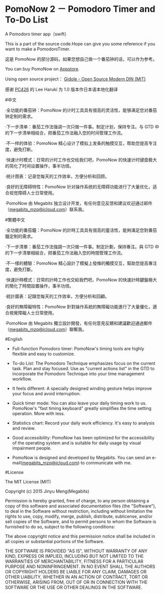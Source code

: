 # PomoNow 2 － Pomodoro Timer and To-Do List
A Pomodoro timer app（swift）

This is a part of the source code.Hope can give you some reference if you want to make a PomodoroTimer.

这是 PomoNow 的部分源码，如果您想自己做一个番茄钟的话，可以作为参考。

You can buy PomoNow on [Appstore](https://itunes.apple.com/us/app/id1052803982).

Using open source project：
[Gidole - Open Source Modern DIN (MIT)](https://github.com/larsenwork/Gidole)

感谢 [PC426](http://www.pc426.com) 的 Lee Haruki 为 1.0 版本作日本语本地化翻译

#中文

·全功能的番茄钟：PomoNow 的计时工具具有很高的灵活性，能够满足您对番茄钟定制的需求。

·下一步清单：番茄工作法强调一次只做一件事。制定计划，保持专注。与 GTD 中的下一步清单相结合，把番茄工作法融入您的时间管理工作流。

·不一样的体验：PomoNow 精心设计了模拟上发条的触摸交互，帮助您提高专注度，避免打断。

·快速计时模式：日常的计时工作也交给我们吧，PomoNow 的快速计时键盘极大的简化了时间设置操作，事半功倍。

·统计图表：记录您每天的工作效率，方便分析和回顾。

·良好的无障碍特性：PomoNow 针对操作系统的无障碍功能进行了大量优化，适合视觉障碍人士日常使用。

·PomoNow 由 Megabits 独立设计开发，有任何意见反馈和建议欢迎通过邮件（megabits_mzq@icloud.com）联系我。

#繁體中文

·全功能的番茄鐘：PomoNow 的計時工具具有很高的靈活性，能夠滿足您對番茄鐘定制的需求。

·下一步清單：番茄工作法強調一次只做一件事。制定計劃，保持專注。與 GTD 中的下一步清單相結合，把番茄工作法融入您的時間管理工作流。

·不一樣的體驗：PomoNow 精心設計了模擬上發條的觸摸交互，幫助您提高專注度，避免打斷。

·快速計時模式：日常的計時工作也交給我們吧，PomoNow 的快速計時鍵盤極大的簡化了時間設置操作，事半功倍。

·統計圖表：記錄您每天的工作效率，方便分析和回顧。

·良好的無障礙特性：PomoNow 針對操作系統的無障礙功能進行了大量優化，適合視覺障礙人士日常使用。

·PomoNow 由 Megabits 獨立設計開發，有任何意見反饋和建議歡迎通過郵件（megabits_mzq@icloud.com）聯繫我。

#English

- Full-function Pomodoro timer: PomoNow's timing tools are highly flexible and easy to customize.
 
- To-do List: The Pomodoro Technique emphasizes focus on the current task. Plan and stay focused. Use as "current actions list" in the GTD to incorporate the Pomodoro Technique into your time management workflow.

- It feels different: A specially designed winding gesture helps improve your focus and avoid interruption.

- Quick timer mode: You can also leave your daily timing work to us. PomoNow's "fast timing keyboard" greatly simplifies the time setting operation. More with less.

- Statistics chart: Record your daily work efficiency. It's easy to analysis and review.

- Good accessibility: PomoNow has been optimized for the accessibility of the operating system and is suitable for daily usage by visual impairment people.

- PomoNow is designed and developed by Megabits. You can send an e-mail(megabits_mzq@icloud.com) to communicate with me.

#License

The MIT License (MIT)

Copyright (c) 2015 Jinyu Meng(Megabits)

Permission is hereby granted, free of charge, to any person obtaining a copy
of this software and associated documentation files (the "Software"), to deal
in the Software without restriction, including without limitation the rights
to use, copy, modify, merge, publish, distribute, sublicense, and/or sell
copies of the Software, and to permit persons to whom the Software is
furnished to do so, subject to the following conditions:

The above copyright notice and this permission notice shall be included in all
copies or substantial portions of the Software.

THE SOFTWARE IS PROVIDED "AS IS", WITHOUT WARRANTY OF ANY KIND, EXPRESS OR
IMPLIED, INCLUDING BUT NOT LIMITED TO THE WARRANTIES OF MERCHANTABILITY,
FITNESS FOR A PARTICULAR PURPOSE AND NONINFRINGEMENT. IN NO EVENT SHALL THE
AUTHORS OR COPYRIGHT HOLDERS BE LIABLE FOR ANY CLAIM, DAMAGES OR OTHER
LIABILITY, WHETHER IN AN ACTION OF CONTRACT, TORT OR OTHERWISE, ARISING FROM,
OUT OF OR IN CONNECTION WITH THE SOFTWARE OR THE USE OR OTHER DEALINGS IN THE
SOFTWARE.

